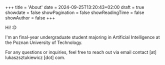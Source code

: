 +++
title = 'About'
date = 2024-09-25T13:20:43+02:00
draft = true
showdate = false
showPagination = false
showReadingTime = false
showAuthor = false
+++

Hi! :D

I'm an final-year undergraduate student majoring in Artificial Intelligence at the Poznan University of Technology.

For any questions or inquiries, feel free to reach out via email contact [at] lukaszsztukiewicz [dot] com.
